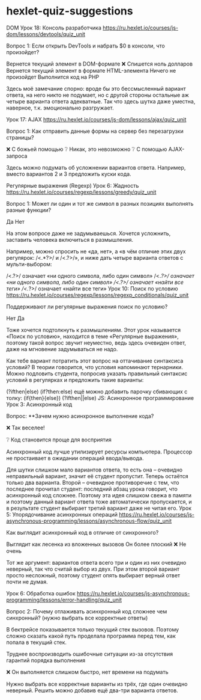 # hexlet-quiz-suggestions

DOM
Урок 18: Консоль разработчика
https://ru.hexlet.io/courses/js-dom/lessons/devtools/quiz_unit

Вопрос 1:
Если открыть DevTools и набрать $0 в консоли, что произойдет?

Вернется текущий элемент в DOM-формате
❌ Спишется ноль долларов
Вернется текущий элемент в формате HTML-элемента
Ничего не произойдет
Выполнится код на PHP

Здесь моё замечание спорно: вроде бы это бессмысленный вариант ответа, на него никто не подумает, но с другой стороны остальные аж четыре варианта ответа адекватные. Так что здесь шутка даже уместна, наверное, т.к. эмоционально разгружает.

Урок 17: AJAX
https://ru.hexlet.io/courses/js-dom/lessons/ajax/quiz_unit

Вопрос 1:
Как отправить данные формы на сервер без перезагрузки страницы?

❌ С божьей помощью
❔ Никак, это невозможно
❔ С помощью AJAX-запроса

Здесь можно подумать об усложнении вариантов ответа. Например, вместо вариантов 2 и 3 предложить куски кода.

Регулярные выражения (Regexp)
Урок 6: Жадность
https://ru.hexlet.io/courses/regexp/lessons/greedy/quiz_unit

Вопрос 1:
Может ли один и тот же символ в разных позициях выполнять разные функции?

Да
Нет

На этом вопросе даже не задумываешься. Хочется усложнить, заставить человека включиться в размышления.

Например, можно спросить не «да, нет», а «в чём отличие этих двух регулярок: /<.*?>/ и /<.?>/», и ниже дать четыре варианта ответов с мульти-выбором:

/<.?>/ означает «ни одного символа, либо один символ»
/<.*?>/ означает «ни одного символа, либо один символ»
/<.?>/ означает «найти все теги»
/<.*?>/ означает «найти все теги»
Урок 10: Поиск по условию
https://ru.hexlet.io/courses/regexp/lessons/regexp_conditionals/quiz_unit

Поддерживают ли регулярные выражения поиск по условию?

Нет
Да

Тоже хочется подтолкнуть к размышлениям. Этот урок называется «Поиск по условию», находится в теме «Регулярные выражения», поэтому такой вопрос звучит неуместно, ведь здесь очевиден ответ, даже на мгновение задумываться не надо.

Как тебе вариант потратить этот вопрос на оттачивание синтаксиса условий? В теории говорится, что условия напоминают тернарники. Можно подловить студента, попросив указать правильный синтаксис условий в регулярках и предложить такие варианты:

(?ifthen|else)
(if?then:else)
ещё можно добавить парочку сбивающих с толку:
(if{then}{else})
(?ifthen||else)
JS: Асинхронное программирование
Урок 3: Асинхронный код

Вопрос: **Зачем нужно асинхронное выполнение кода?

❌ Так веселее!

❔ Код становится проще для восприятия

Асинхронный код лучше утилизирует ресурсы компьютера. Процессор не простаивает в ожидании операций ввода/вывода.

Для шутки слишком мало вариантов ответа, то есть она – очевидно неправильный вариант, значит её студент пропустит.
Теперь остаётся только два варианта. Второй – очевидное противоречие с тем, что последнее прочитал студент: последний абзац урока говорит, что асинхронный код сложнее. Поэтому эта идея слишком свежа в памяти и поэтому данный вариант ответа тоже автоматически пропускается, и в результате студент выбирает третий вариант даже не читая его.
Урок 5: Упорядочивание асинхронных операций
https://ru.hexlet.io/courses/js-asynchronous-programming/lessons/asynchronous-flow/quiz_unit

Как выглядит асинхронный код в отличие от синхронного?

Выглядит как лесенка из вложенных вызовов
Он более плоский
❌ Не очень

Тот же аргумент: вариантов ответа всего три и один из них очевидно неверный, так что считай выбор из двух. При этом второй вариант просто несложный, поэтому студент опять выбирает верный ответ почти не думая.

Урок 6: Обработка ошибок
https://ru.hexlet.io/courses/js-asynchronous-programming/lessons/error-handling/quiz_unit

Вопрос 2: Почему отлаживать асинхронный код сложнее чем синхронный?
(нужно выбрать все корректные ответы)

В бектрейсе показывается только текущий стек вызовов. Поэтому сложно сказать какой путь проделала программа перед тем, как попала в текущий стек.

Труднее воспроизводить ошибочные ситуации из-за отсутствия гарантий порядка выполнения

❌ Он выполняется слишком быстро, нет времени на подумать

Нужно выбрать все корректные варианты из трёх, где один очевидно неверный.
Решить можно добавив ещё два-три варианта ответов.

